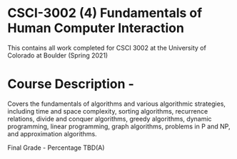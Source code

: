 # CSCI-3002 (4) Fundamentals of Human Computer Interaction
This contains all work completed for CSCI 3002 at the University of Colorado at Boulder (Spring 2021)

# Course Description -
Covers the fundamentals of algorithms and various algorithmic strategies, including time and space complexity, sorting algorithms, recurrence relations, divide and conquer algorithms, greedy algorithms, dynamic programming, linear programming, graph algorithms, problems in P and NP, and approximation algorithms.

Final Grade - Percentage TBD(A)

